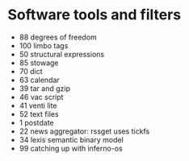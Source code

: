 # Software tools and filters
* 88 degrees of freedom
* 100 limbo tags
* 50 structural expressions
* 85 stowage
* 70 dict
* 63 calendar
* 39 tar and gzip
* 46 vac script
* 41 venti lite
* 52 text files
* 1 postdate
* 22 news aggregator: rssget uses tickfs
* 34 lexis semantic binary model
* 99 catching up with inferno-os
